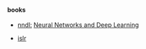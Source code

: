 #### books

+ [nndl:](./nndl) [Neural Networks and Deep Learning](http://neuralnetworksanddeeplearning.com/)

+ [islr](./islr)